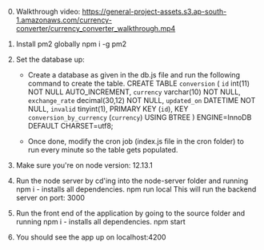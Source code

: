 0. Walkthrough video: https://general-project-assets.s3.ap-south-1.amazonaws.com/currency-converter/currency_converter_walkthrough.mp4
1. Install pm2 globally
    npm i -g pm2

2. Set the database up:
    - Create a database as given in the db.js file and run the following command to create the table.
      CREATE TABLE `conversion` (
      `id` int(11) NOT NULL AUTO_INCREMENT,
      `currency` varchar(10) NOT NULL,
      `exchange_rate` decimal(30,12) NOT NULL,
      `updated_on` DATETIME NOT NULL,
      `invalid` tinyint(1),
      PRIMARY KEY (`id`),
      KEY `conversion_by_currency` (`currency`) USING BTREE
      ) ENGINE=InnoDB DEFAULT CHARSET=utf8;

    - Once done, modify the cron job (index.js file in the cron folder) to run every minute so the table gets populated.

3. Make sure you're on node version: 12.13.1

4. Run the node server by cd'ing into the node-server folder and running
    npm i - installs all dependencies.
    npm run local
   This will run the backend server on port: 3000

5. Run the front end of the application by going to the source folder and running
    npm i - installs all dependencies.
    npm start

6. You should see the app up on localhost:4200